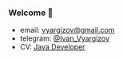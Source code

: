 ### Welcome 👋

- email: vyargizov@gmail.com
- telegram: [@Ivan_Vyargizov](https://t.me/Ivan_Vyargizov)
- CV: [Java Developer](https://docs.google.com/document/d/12TINWqQI3lGpG8jufrgVeR5mch17arzOcipIRytGs8E/edit?usp=sharing)



<!--
**IvanVyargizov/IvanVyargizov** is a ✨ _special_ ✨ repository because its `README.md` (this file) appears on your GitHub profile.

Here are some ideas to get you started:

- 🔭 I’m currently working on ...
- 🌱 I’m currently learning ...
- 👯 I’m looking to collaborate on ...
- 🤔 I’m looking for help with ...
- 💬 Ask me about ...
- 📫 How to reach me: ...
- 😄 Pronouns: ...
- ⚡ Fun fact: ...
-->
